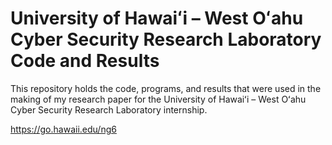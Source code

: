 # University of Hawaiʻi – West Oʻahu Cyber Security Research Laboratory Code and Results
This repository holds the code, programs, and results that were used in the making of my research paper for the University of Hawaiʻi – West Oʻahu Cyber Security Research Laboratory internship.

https://go.hawaii.edu/ng6
